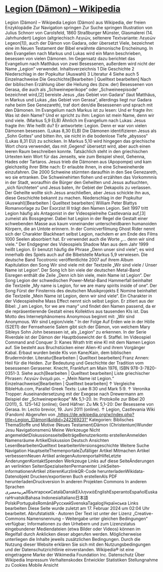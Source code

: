 # [Legion (Dämon) – Wikipedia](https://de.wikipedia.org/wiki/Legion_(D%C3%A4mon))

Legion (Dämon) – Wikipedia Legion (Dämon) aus Wikipedia, der freien Enzyklopädie Zur Navigation springen Zur Suche springen Illustration von Julius Schnorr von Carolsfeld, 1860 Straßburger Münster, Glasmalerei (14. Jahrhundert) Legion (altgriechisch Λεγιών, seltenere Textvariante: Λεγεών Legeon[1]), auch der Dämon von Gadara, oder übersetzt Viele, bezeichnet eine im Neuen Testament der Bibel erwähnte dämonische Erscheinung. In den Evangelien nach Markus und Lukas wird ein Mann beschrieben, besessen von vielen Dämonen. Im Gegensatz dazu berichtet das Evangelium nach Matthäus von zwei Besessenen, außerdem wird nicht der Name „Legion“ verwendet. Inhaltsverzeichnis 1 Die Geschichte 2 Niederschlag in der Popkultur (Auswahl) 3 Literatur 4 Siehe auch 5 Einzelnachweise Die Geschichte[Bearbeiten | Quelltext bearbeiten] Nach der biblischen Erzählung über die Heilung des (bzw. der) Besessenen von Gerasa, die auch als „Schweineperikope“ oder „Schweineepisode“ bezeichnet wird,[2] bereiste Jesus „das Gebiet von Gadara“ (laut Matthäus, in Markus und Lukas „das Gebiet von Gerasa“, allerdings liegt nur Gadara nahe beim See Genezareth), traf dort den/die Besessenen und sprach mit den Dämonen. Im Evangelium nach Markus ist zu lesen: Und er fragte ihn: Was ist dein Name? Und er spricht zu ihm: Legion ist mein Name, denn wir sind viele. (Markus 5,9 ELB) Ähnlich im Evangelium nach Lukas: Jesus fragte ihn: Wie heißt du? Er antwortete: Legion. Denn er war von vielen Dämonen besessen. (Lukas 8,30 ELB) Die Dämonen identifizieren Jesus als „Sohn Gottes“ und bitten ihn, sie nicht in die bodenlose Tiefe „abyssos“ (Lukas 8,31 EU) zu schicken. In Markus 5,10 wird hingegen das griechische Wort chora verwendet, das mit ‚Gegend‘ übersetzt wird, aber auch einen leeren Raum beschreiben konnte. Tatsächlich steht in den griechischen Urtexten kein Wort für das Jenseits, wie zum Beispiel sheol, Gehenna, Hades oder Tartaros. Jesus trieb die Dämonen aus (Apopompe) und kam gleichzeitig ihrer Bitte nach: Er erlaubte ihnen, in eine Schweineherde einzufahren. Die 2000 Schweine stürmten daraufhin in den See Genezareth, wo sie ertranken. Die Schweinehirten flohen und erzählten das Vorkommnis in der Stadt, woraufhin die Bürger den Geheilten und Jesus aufsuchten, „sich fürchteten“ und Jesus baten, ihr Gebiet der Dekapolis zu verlassen. Der Geheilte wollte sich Jesus anschließen, aber Jesus schickte ihn aus, diese Geschichte bekannt zu machen. Niederschlag in der Popkultur (Auswahl)[Bearbeiten | Quelltext bearbeiten] William Peter Blattys Romanvorlage zu Der Exorzist III trägt den Namen Legion. Seit 1997 tritt Legion häufig als Antagonist in der Videospielreihe Castlevania auf,[3] zumeist als Bossgegner. Dabei hat Legion in der Regel die Gestalt einer schwebenden Masse aus kaum voneinander unterscheidbaren humanoiden Körpern, die an Untote erinnern. In der Comicverfilmung Ghost Rider nennt sich der Charakter Blackheart selbst Legion, nachdem er am Ende des Films 1000 Seelen absorbiert hat. Er verwendet auch die Worte „… denn wir sind viele.“ Der Endgegner des Videospiels Shadow Man aus dem Jahr 1999 heißt Legion. Er benutzt häufig die Phrase „Denn unser sind viele“; es wird innerhalb des Spiels auch auf die Bibelstelle Markus 5,9 verwiesen. Die deutsche Band Tocotronic veröffentlichte 2007 auf ihrem Album Kapitulation den Song Wir sind viele mit der Textzeile „Wir sind viele / Unser Name ist Legion“. Der Song Ich bin viele der deutschen Metal-Band Eisregen enthält die Zeile „Denn ich bin viele, mein Name ist Legion“. Der Song Legion der schwedischen Power-Metal-Band Hammerfall beinhaltet die Textzeile „My name is Legion, for we are many spirits inside of one“. Der Song Fürst der Finsternis des deutschen Musikprojekts E Nomine beinhaltet die Textzeile „Mein Name ist Legion, denn wir sind viele“. Ein Charakter in der Videospielreihe Mass Effect nennt sich selbst Legion. Er zitiert aus der Bibel: „I am Legion, for we are many“ und findet den Namen passend, da er die repräsentierende Gestalt eines Kollektivs aus tausenden KIs ist. Das Motto des Internetphänomens Anonymous beginnt mit: „Wir sind Anonymous. Wir sind Legion/viele.“ In der Folge Auf Erden wie in der Hölle (S2E11) der Fernsehserie Salem gibt sich der Dämon, von welchem Mary Sibleys Sohn John besessen ist, als „Legion“ zu erkennen. In der Serie Riverdale ist der Dämon der Hauptbösewicht der 6. Staffel. Im Videospiel Command and Conquer 3: Kanes Wrath tritt eine KI mit dem Namen Legion auf. Sie besteht aus Bruchstücken einer Alien-KI und ihrem Vorgänger Kabal. Erbaut wurden beide KIs von Kane/Kain, dem biblischen Brudermörder. Literatur[Bearbeiten | Quelltext bearbeiten] Franz Annen: Heil für die Heiden. Zur Bedeutung und Geschichte der Tradition vom besessenen Gerasener. Knecht, Frankfurt am Main 1976, ISBN 978-3-7820-0351-3. Siehe auch[Bearbeiten | Quelltext bearbeiten] Liste griechischer Phrasen: Λεγιὼν ὄνομά μοι. – „Mein Name ist Legion.“ Einzelnachweise[Bearbeiten | Quelltext bearbeiten] ↑ Vergleiche BibleHub.com, Parallel Greek Texts: Luke 8:30 und Mark 5:9. ↑ Veronika Tropper: Auseinandersetzung mit der Exegese nach Drewermann am Beispiel der „Schweineperikope“ Mk 5,1–20. In: Protokolle zur Bibel 20 (2011), S. 125–142 (online); Gerd Häfner: Zu Mk 5,1–20: Der Besessene von Gerasa. In: Lectio brevior, 19. Juni 2011 (online). ↑ Legion, Castlevania Wiki (Fandom) Abgerufen von „https://de.wikipedia.org/w/index.php?title=Legion_(Dämon)&oldid=242269231“ Kategorien: Biblisches ThemaStoffe und Motive (Neues Testament)Dämon (Christentum)Wunder Jesu Navigationsmenü Meine Werkzeuge Nicht angemeldetDiskussionsseiteBeiträgeBenutzerkonto erstellenAnmelden Namensräume ArtikelDiskussion Deutsch Ansichten LesenBearbeitenQuelltext bearbeitenVersionsgeschichte Weitere Suche Navigation HauptseiteThemenportaleZufälliger Artikel Mitmachen Artikel verbessernNeuen Artikel anlegenAutorenportalHilfeLetzte ÄnderungenKontaktSpenden Werkzeuge Links auf diese SeiteÄnderungen an verlinkten SeitenSpezialseitenPermanenter LinkSeiten­­informationenArtikel zitierenKurzlinkQR-Code herunterladenWikidata-Datenobjekt Drucken/​exportieren Buch erstellenAls PDF herunterladenDruckversion In anderen Projekten Commons In anderen Sprachen العربيةمصرىБългарскиCatalàDanskΕλληνικάEnglishEsperantoEspañolEuskaraHrvatskiBahasa IndonesiaItaliano日本語PolskiPortuguêsRomânăРусскийSvenskaTagalogУкраїнська Links bearbeiten Diese Seite wurde zuletzt am 17. Februar 2024 um 02:04 Uhr bearbeitet. Abrufstatistik · Autoren Der Text ist unter der Lizenz „Creative-Commons Namensnennung – Weitergabe unter gleichen Bedingungen“ verfügbar; Informationen zu den Urhebern und zum Lizenzstatus eingebundener Mediendateien (etwa Bilder oder Videos) können im Regelfall durch Anklicken dieser abgerufen werden. Möglicherweise unterliegen die Inhalte jeweils zusätzlichen Bedingungen. Durch die Nutzung dieser Website erklären Sie sich mit den Nutzungsbedingungen und der Datenschutzrichtlinie einverstanden. Wikipedia® ist eine eingetragene Marke der Wikimedia Foundation Inc. Datenschutz Über Wikipedia Impressum Verhaltenskodex Entwickler Statistiken Stellungnahme zu Cookies Mobile Ansicht